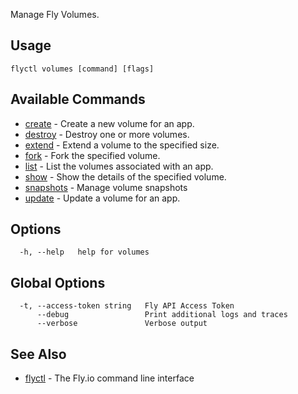 Manage Fly Volumes.

## Usage
~~~
flyctl volumes [command] [flags]
~~~

## Available Commands
* [create](/docs/flyctl/volumes-create/)	 - Create a new volume for an app.
* [destroy](/docs/flyctl/volumes-destroy/)	 - Destroy one or more volumes.
* [extend](/docs/flyctl/volumes-extend/)	 - Extend a volume to the specified size.
* [fork](/docs/flyctl/volumes-fork/)	 - Fork the specified volume.
* [list](/docs/flyctl/volumes-list/)	 - List the volumes associated with an app.
* [show](/docs/flyctl/volumes-show/)	 - Show the details of the specified volume.
* [snapshots](/docs/flyctl/volumes-snapshots/)	 - Manage volume snapshots
* [update](/docs/flyctl/volumes-update/)	 - Update a volume for an app.

## Options

~~~
  -h, --help   help for volumes
~~~

## Global Options

~~~
  -t, --access-token string   Fly API Access Token
      --debug                 Print additional logs and traces
      --verbose               Verbose output
~~~

## See Also

* [flyctl](/docs/flyctl/help/)	 - The Fly.io command line interface

